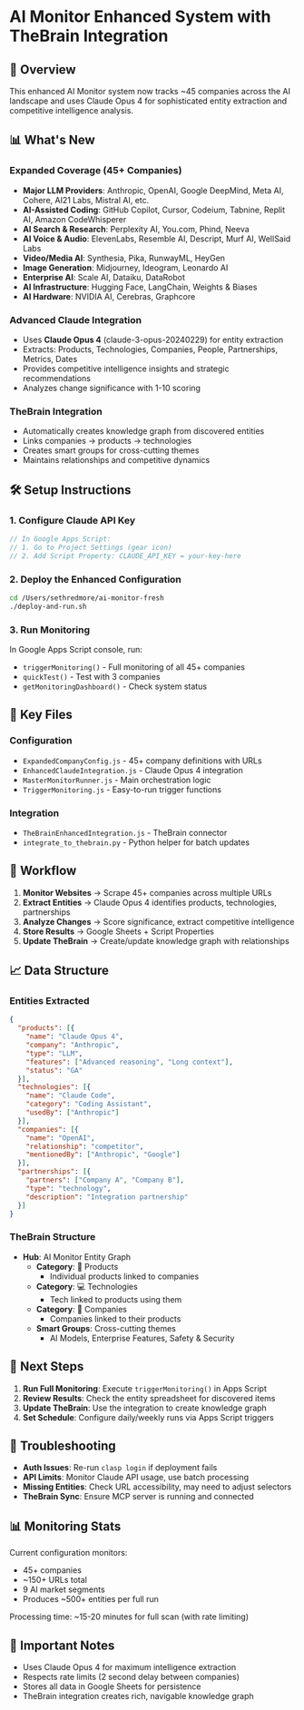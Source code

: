 # AI Monitor Enhanced System with TheBrain Integration

## 🚀 Overview

This enhanced AI Monitor system now tracks ~45 companies across the AI landscape and uses Claude Opus 4 for sophisticated entity extraction and competitive intelligence analysis.

## 📊 What's New

### Expanded Coverage (45+ Companies)
- **Major LLM Providers**: Anthropic, OpenAI, Google DeepMind, Meta AI, Cohere, AI21 Labs, Mistral AI, etc.
- **AI-Assisted Coding**: GitHub Copilot, Cursor, Codeium, Tabnine, Replit AI, Amazon CodeWhisperer
- **AI Search & Research**: Perplexity AI, You.com, Phind, Neeva
- **AI Voice & Audio**: ElevenLabs, Resemble AI, Descript, Murf AI, WellSaid Labs
- **Video/Media AI**: Synthesia, Pika, RunwayML, HeyGen
- **Image Generation**: Midjourney, Ideogram, Leonardo AI
- **Enterprise AI**: Scale AI, Dataiku, DataRobot
- **AI Infrastructure**: Hugging Face, LangChain, Weights & Biases
- **AI Hardware**: NVIDIA AI, Cerebras, Graphcore

### Advanced Claude Integration
- Uses **Claude Opus 4** (claude-3-opus-20240229) for entity extraction
- Extracts: Products, Technologies, Companies, People, Partnerships, Metrics, Dates
- Provides competitive intelligence insights and strategic recommendations
- Analyzes change significance with 1-10 scoring

### TheBrain Integration
- Automatically creates knowledge graph from discovered entities
- Links companies → products → technologies
- Creates smart groups for cross-cutting themes
- Maintains relationships and competitive dynamics

## 🛠️ Setup Instructions

### 1. Configure Claude API Key
```javascript
// In Google Apps Script:
// 1. Go to Project Settings (gear icon)
// 2. Add Script Property: CLAUDE_API_KEY = your-key-here
```

### 2. Deploy the Enhanced Configuration
```bash
cd /Users/sethredmore/ai-monitor-fresh
./deploy-and-run.sh
```

### 3. Run Monitoring
In Google Apps Script console, run:
- `triggerMonitoring()` - Full monitoring of all 45+ companies
- `quickTest()` - Test with 3 companies
- `getMonitoringDashboard()` - Check system status

## 📁 Key Files

### Configuration
- `ExpandedCompanyConfig.js` - 45+ company definitions with URLs
- `EnhancedClaudeIntegration.js` - Claude Opus 4 integration
- `MasterMonitorRunner.js` - Main orchestration logic
- `TriggerMonitoring.js` - Easy-to-run trigger functions

### Integration
- `TheBrainEnhancedIntegration.js` - TheBrain connector
- `integrate_to_thebrain.py` - Python helper for batch updates

## 🔄 Workflow

1. **Monitor Websites** → Scrape 45+ companies across multiple URLs
2. **Extract Entities** → Claude Opus 4 identifies products, technologies, partnerships
3. **Analyze Changes** → Score significance, extract competitive intelligence
4. **Store Results** → Google Sheets + Script Properties
5. **Update TheBrain** → Create/update knowledge graph with relationships

## 📈 Data Structure

### Entities Extracted
```json
{
  "products": [{
    "name": "Claude Opus 4",
    "company": "Anthropic",
    "type": "LLM",
    "features": ["Advanced reasoning", "Long context"],
    "status": "GA"
  }],
  "technologies": [{
    "name": "Claude Code",
    "category": "Coding Assistant",
    "usedBy": ["Anthropic"]
  }],
  "companies": [{
    "name": "OpenAI",
    "relationship": "competitor",
    "mentionedBy": ["Anthropic", "Google"]
  }],
  "partnerships": [{
    "partners": ["Company A", "Company B"],
    "type": "technology",
    "description": "Integration partnership"
  }]
}
```

### TheBrain Structure
- **Hub**: AI Monitor Entity Graph
  - **Category**: 🤖 Products
    - Individual products linked to companies
  - **Category**: 💻 Technologies  
    - Tech linked to products using them
  - **Category**: 🏢 Companies
    - Companies linked to their products
  - **Smart Groups**: Cross-cutting themes
    - AI Models, Enterprise Features, Safety & Security

## 🎯 Next Steps

1. **Run Full Monitoring**: Execute `triggerMonitoring()` in Apps Script
2. **Review Results**: Check the entity spreadsheet for discovered items
3. **Update TheBrain**: Use the integration to create knowledge graph
4. **Set Schedule**: Configure daily/weekly runs via Apps Script triggers

## 🔧 Troubleshooting

- **Auth Issues**: Re-run `clasp login` if deployment fails
- **API Limits**: Monitor Claude API usage, use batch processing
- **Missing Entities**: Check URL accessibility, may need to adjust selectors
- **TheBrain Sync**: Ensure MCP server is running and connected

## 📊 Monitoring Stats

Current configuration monitors:
- 45+ companies
- ~150+ URLs total
- 9 AI market segments
- Produces ~500+ entities per full run

Processing time: ~15-20 minutes for full scan (with rate limiting)

## 🚨 Important Notes

- Uses Claude Opus 4 for maximum intelligence extraction
- Respects rate limits (2 second delay between companies)
- Stores all data in Google Sheets for persistence
- TheBrain integration creates rich, navigable knowledge graph
